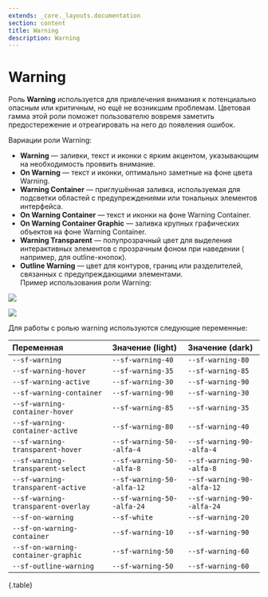 ```yaml
---
extends: _core._layouts.documentation
section: content
title: Warning
description: Warning
---
```


# Warning

Роль **Warning** используется для привлечения внимания к потенциально опасным или критичным, но ещё не возникшим
проблемам. Цветовая гамма этой роли поможет пользователю вовремя заметить предостережение и отреагировать на него до
появления ошибок.

Вариации роли Warning:

* **Warning** — заливки, текст и иконки с ярким акцентом, указывающим на необходимость проявить внимание.
* **On Warning** — текст и иконки, оптимально заметные на фоне цвета Warning.
* **Warning Container** — приглушённая заливка, используемая для подсветки областей с предупреждениями или тональных
  элементов интерфейса.
* **On Warning Container** — текст и иконки на фоне Warning Container.
* **On Warning Container Graphic** — заливка крупных графических объектов на фоне Warning Container.
* **Warning Transparent** — полупрозрачный цвет для выделения интерактивных элементов с прозрачным фоном при наведении (
  например, для outline-кнопок).
* **Outline Warning** — цвет для контуров, границ или разделителей, связанных с предупреждающими элементами.  
  Пример использования роли Warning:

![][image15]

![][image16]

Для работы с ролью warning используются следующие переменные:

| Переменная                          | Значение (light)           | Значение (dark)            |
|:------------------------------------|:---------------------------|:---------------------------|
| `--sf-warning`                      | `--sf-warning-40`          | `--sf-warning-80`          |
| `--sf-warning-hover`                | `--sf-warning-35`          | `--sf-warning-85`          |
| `--sf-warning-active`               | `--sf-warning-30`          | `--sf-warning-90`          |
| `--sf-warning-container`            | `--sf-warning-90`          | `--sf-warning-30`          |
| `--sf-warning-container-hover`      | `--sf-warning-85`          | `--sf-warning-35`          |
| `--sf-warning-container-active`     | `--sf-warning-80`          | `--sf-warning-40`          |
| `--sf-warning-transparent-hover`    | `--sf-warning-50--alfa-4`  | `--sf-warning-90--alfa-4`  |
| `--sf-warning-transparent-select`   | `--sf-warning-50--alfa-8`  | `--sf-warning-90--alfa-8`  |
| `--sf-warning-transparent-active`   | `--sf-warning-50--alfa-12` | `--sf-warning-90--alfa-12` |
| `--sf-warning-transparent-overlay`  | `--sf-warning-50--alfa-24` | `--sf-warning-90--alfa-24` |
| `--sf-on-warning`                   | `--sf-white`               | `--sf-warning-20`          |
| `--sf-on-warning-container`         | `--sf-warning-10`          | `--sf-warning-90`          |
| `--sf-on-warning-container-graphic` | `--sf-warning-50`          | `--sf-warning-60`          |
| `--sf-outline-warning`              | `--sf-warning-50`          | `--sf-warning-60`          |
{.table}

[image15]: /assets/build/img/b64/faa5487eac403f05.png
[image16]: /assets/build/img/b64/75051c00915713c5.png
